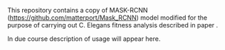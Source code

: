 This repository contains a copy of MASK-RCNN (https://github.com/matterport/Mask_RCNN) model modified for the purpose of carrying out C. Elegans fitness analysis described in paper <paper in preparation>.

In due course description of usage will appear here.
